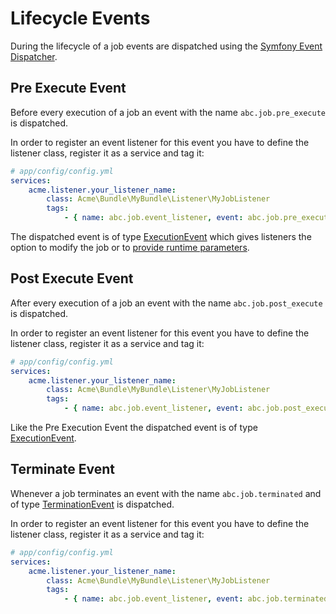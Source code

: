 Lifecycle Events
================

During the lifecycle of a job events are dispatched using the [Symfony Event Dispatcher](http://symfony.com/doc/current/components/event_dispatcher/index.html).

## Pre Execute Event

Before every execution of a job an event with the name `abc.job.pre_execute` is dispatched.

In order to register an event listener for this event you have to define the listener class, register it as a service and tag it:

```yml
# app/config/config.yml
services:
    acme.listener.your_listener_name:
        class: Acme\Bundle\MyBundle\Listener\MyJobListener
        tags:
            - { name: abc.job.event_listener, event: abc.job.pre_execute, method: onPreExecute }
```

The dispatched event is of type [ExecutionEvent](../../Event/ExecutionEvent.php) which gives listeners the option to modify the job or to [provide runtime parameters](./runtime-parameters.md).

## Post Execute Event

After every execution of a job an event with the name `abc.job.post_execute` is dispatched.

In order to register an event listener for this event you have to define the listener class, register it as a service and tag it:

```yml
# app/config/config.yml
services:
    acme.listener.your_listener_name:
        class: Acme\Bundle\MyBundle\Listener\MyJobListener
        tags:
            - { name: abc.job.event_listener, event: abc.job.post_execute, method: onPostExecute }
```

Like the Pre Execution Event the dispatched event is of type [ExecutionEvent](../../Event/ExecutionEvent.php).


## Terminate Event

Whenever a job terminates an event with the name `abc.job.terminated` and of type [TerminationEvent](../../Event/TerminationEvent.php) is dispatched.

In order to register an event listener for this event you have to define the listener class, register it as a service and tag it:

```yml
# app/config/config.yml
services:
    acme.listener.your_listener_name:
        class: Acme\Bundle\MyBundle\Listener\MyJobListener
        tags:
            - { name: abc.job.event_listener, event: abc.job.terminated, method: onTerminate }
```
